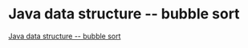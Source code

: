 # Java data structure -- bubble sort
[Java data structure -- bubble sort](https://aiwithcloud.com/2022/09/19/java_data_structure____bubble_sort/)